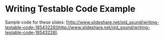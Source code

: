 # Writing Testable Code Example #

Sample code for these slides: [http://www.slideshare.net/old_sound/writing-testable-code-18543228](http://www.slideshare.net/old_sound/writing-testable-code-18543228).
